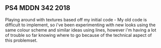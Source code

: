 ## PS4 MDDN 342 2018

Playing around with textures based off my initial code - My old code is difficult to implement, so i've been experimenting with new looks using the same colour scheme and similar ideas using lines, however i'm having a lot of trouble so far knowing where to go because of the technical aspect of this problemset.